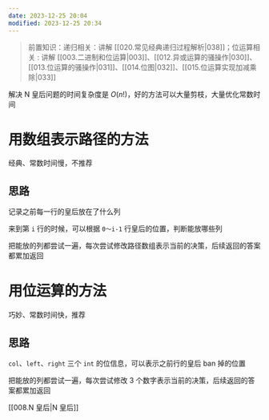 ```yaml
---
date: 2023-12-25 20:04
modified: 2023-12-25 20:34
---
```


>前置知识：递归相关：讲解 [[020.常见经典递归过程解析|038]]；位运算相关 : 讲解 [[003.二进制和位运算|003]]、[[012.异或运算的骚操作|030]]、[[013.位运算的骚操作|031]]、[[014.位图|032]]、[[015.位运算实现加减乘除|033]]

解决 N 皇后问题的时间复杂度是 $O(n!)$，好的方法可以大量剪枝，大量优化常数时间

# 用数组表示路径的方法

经典、常数时间慢，不推荐

## 思路

记录之前每一行的皇后放在了什么列

来到第 `i` 行的时候，可以根据 `0～i-1` 行皇后的位置，判断能放哪些列

把能放的列都尝试一遍，每次尝试修改路径数组表示当前的决策，后续返回的答案都累加返回

# 用位运算的方法

巧妙、常数时间快，推荐

## 思路

`col`、`left`、`right` 三个 `int` 的位信息，可以表示之前行的皇后 ban 掉的位置

把能放的列都尝试一遍，每次尝试修改 3 个数字表示当前的决策，后续返回的答案都累加返回

[[008.N 皇后|N 皇后]]
